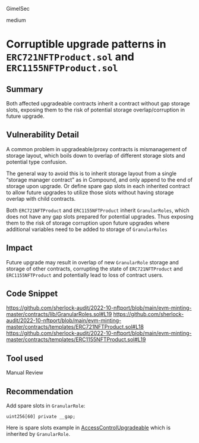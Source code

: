 GimelSec

medium

# Corruptible upgrade patterns in `ERC721NFTProduct.sol` and `ERC1155NFTProduct.sol`

## Summary

Both affected upgradeable contracts inherit a contract without gap storage slots, exposing them to the risk of potential storage overlap/corruption in future upgrade.

## Vulnerability Detail

A common problem in upgradeable/proxy contracts is mismanagement of storage layout, which boils down to overlap of different storage slots and potential type confusion.

The general way to avoid this is to inherit storage layout from a single “storage manager contract” as in Compound, and only append to the end of storage upon upgrade. Or define spare gap slots in each inherited contract to allow future upgrades to utilize those slots without having storage overlap with child contracts.

Both `ERC721NFTProduct` and `ERC1155NFTProduct` inherit `GranularRoles`, which does not have any gap slots prepared for potential upgrades. Thus exposing them to the risk of storage corruption upon future upgrades where additional variables need to be added to storage of `GranularRoles`

## Impact

Future upgrade may result in overlap of new `GranularRole` storage and storage of other contracts, corrupting the state of `ERC721NFTProduct` and `ERC1155NFTProduct` and potentially lead to loss of contract users.

## Code Snippet

https://github.com/sherlock-audit/2022-10-nftport/blob/main/evm-minting-master/contracts/lib/GranularRoles.sol#L19
https://github.com/sherlock-audit/2022-10-nftport/blob/main/evm-minting-master/contracts/templates/ERC721NFTProduct.sol#L18
https://github.com/sherlock-audit/2022-10-nftport/blob/main/evm-minting-master/contracts/templates/ERC1155NFTProduct.sol#L19


## Tool used

Manual Review

## Recommendation

Add spare slots in `GranularRole`:

```solidity
uint256[60] private __gap;
```

Here is spare slots example in [AccessControlUpgradeable](https://github.com/OpenZeppelin/openzeppelin-contracts-upgradeable/blob/v4.7.3/contracts/access/AccessControlUpgradeable.sol#L259) which is inherited by `GranularRole`.
